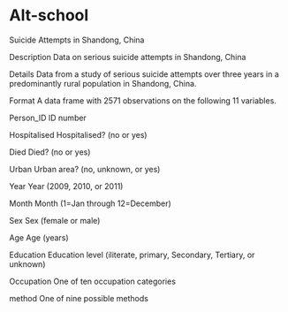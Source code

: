 # Alt-school 
Suicide Attempts in Shandong, China

Description
Data on serious suicide attempts in Shandong, China

Details
Data from a study of serious suicide attempts over three years in a predominantly rural population in Shandong, China.

Format
A data frame with 2571 observations on the following 11 variables.

Person_ID
ID number

Hospitalised
Hospitalised? (no or yes)

Died
Died? (no or yes)

Urban
Urban area? (no, unknown, or yes)

Year
Year (2009, 2010, or 2011)

Month
Month (1=Jan through 12=December)

Sex
Sex (female or male)

Age
Age (years)

Education
Education level (iliterate, primary, Secondary, Tertiary, or unknown)

Occupation
One of ten occupation categories

method
One of nine possible methods

